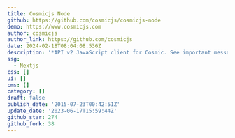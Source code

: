 ```yaml
---
title: Cosmicjs Node
github: https://github.com/cosmicjs/cosmicjs-node
demo: https://www.cosmicjs.com
author: cosmicjs
author_link: https://github.com/cosmicjs
date: 2024-02-18T08:04:08.536Z
description: '*API v2 JavaScript client for Cosmic. See important message in README'
ssg:
  - Nextjs
css: []
ui: []
cms: []
category: []
draft: false
publish_date: '2015-07-23T00:42:51Z'
update_date: '2023-06-17T15:59:44Z'
github_star: 274
github_fork: 38
---
```


